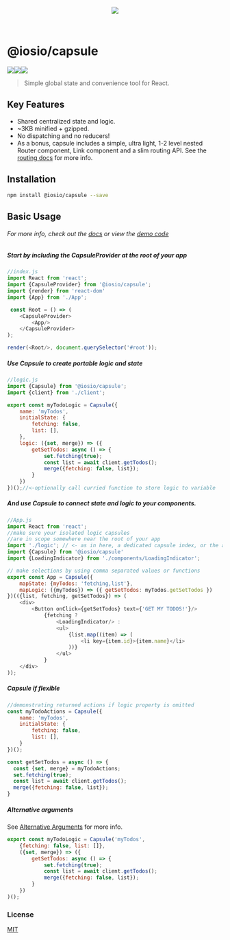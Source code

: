 <p align="center">

<img src="https://raw.githubusercontent.com/iosio/capsule/master/capsuleLogo.svg?sanitize=true"/>
</p>

<br/>

# @iosio/capsule

<img src="https://img.shields.io/circleci/project/github/iosio/capsule.svg?style=flat-square" /><img src="https://img.shields.io/npm/v/@iosio/capsule.svg?style=flat-square" /><img src="https://img.shields.io/bundlephobia/minzip/@iosio/capsule@4.0.5.svg?style=flat-square" />

> Simple global state and convenience tool for React.

## Key Features

- Shared centralized state and logic.
- ~3KB minified + gzipped.
- No dispatching and no reducers!
- As a bonus, capsule includes a simple, ultra light, 1-2 level nested Router component, Link component and a slim routing API. See the [routing docs](https://github.com/iosio/capsule/blob/master/docs/routing/README.md) for more info.

## Installation 

```sh
npm install @iosio/capsule --save
```

## Basic Usage

###### *For more info, check out the [docs](https://github.com/iosio/capsule/tree/master/docs) or view the [demo code](https://github.com/iosio/capsule/tree/master/demo/src)*

##### Start by including the CapsuleProvider at the root of your app

```js
//index.js
import React from 'react';
import {CapsuleProvider} from '@iosio/capsule';
import {render} from 'react-dom'
import {App} from './App';

 const Root = () => (
    <CapsuleProvider>
        <App/>
    </CapsuleProvider>
);

render(<Root/>, document.querySelector('#root'));

```

##### Use Capsule to create portable logic and state

```js
//logic.js
import {Capsule} from '@iosio/capsule';
import {client} from './client';

export const myTodoLogic = Capsule({
    name: 'myTodos',
    initialState: {
        fetching: false,
        list: [],
    },
    logic: ({set, merge}) => ({
        getSetTodos: async () => {
            set.fetching(true);
            const list = await client.getTodos();
            merge({fetching: false, list});
        }
    })
})();//<-optionally call curried function to store logic to variable
```

##### And use Capsule to connect state and logic to your components.

```js
//App.js
import React from 'react';
//make sure your isolated logic capsules 
//are in scope somewhere near the root of your app
import './logic'; // <- as in here, a dedicated capsule index, or the app index.js file
import {Capsule} from '@iosio/capsule'
import {LoadingIndicator} from './components/LoadingIndicator';

// make selections by using comma separated values or functions
export const App = Capsule({
    mapState: {myTodos: 'fetching,list'}, 
    mapLogic: ({myTodos}) => ({ getSetTodos: myTodos.getSetTodos })
})(({list, fetching, getSetTodos}) => (
    <div>
        <Button onClick={getSetTodos} text={'GET MY TODOS!'}/>
            {fetching ?
                <LoadingIndicator/> :
                <ul>
                    {list.map((item) => (
                        <li key={item.id}>{item.name}</li>
                    ))}
                </ul>
            }
    </div>
));
```

##### Capsule if flexible 
```js
//demonstrating returned actions if logic property is omitted
const myTodoActions = Capsule({
    name: 'myTodos',
    initialState: {
        fetching: false,
        list: [],
    }
})();

const getSetTodos = async () => {
  const {set, merge} = myTodoActions;
  set.fetching(true);
  const list = await client.getTodos();
  merge({fetching: false, list});
}
```
##### Alternative arguments 
See [Alternative Arguments](https://github.com/iosio/capsule/blob/master/docs/alternative_arguments.md) for more info.
```js
export const myTodoLogic = Capsule('myTodos',
    {fetching: false, list: []},
    ({set, merge}) => ({
        getSetTodos: async () => {
            set.fetching(true);
            const list = await client.getTodos();
            merge({fetching: false, list});
        }
    })
)();
```
### License

[MIT]

[MIT]: https://choosealicense.com/licenses/mit/
